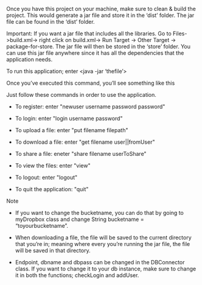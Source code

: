 Once you have this project on your machine, make sure to clean & build the project. This would generate a jar file and store it in the ‘dist’ folder.
The jar file can be found in the ‘dist’ folder.

Important: If you want a jar file that includes all the libraries. 
Go to Files->build.xml-> right click on build.xml-> Run Target -> Other Target -> package-for-store. The jar file will then be stored in the ‘store’ folder. You can use this jar file anywhere since it has all the dependencies that the application needs.

To run this application; enter <java -jar ‘thefile’>

Once you’ve executed this command, you’ll see something like this 


Just follow these commands in order to use the application.

- To register: enter "newuser username password password"

- To login: enter "login username password"

- To upload a file: enter "put filename filepath"

- To download a file: enter "get filename user||fromUser"

- To share a file: eneter "share filename userToShare"

- To view the files: enter "view"

- To logout: enter "logout"

- To quit the application: "quit"


Note
- If you want to change the bucketname, you can do that by going to myDropbox class and change String bucketname = “toyourbucketname”.

- When downloading a file, the file will be saved to the current directory that you’re in; meaning where every you’re running the jar file, the file will be saved in that directory.

- Endpoint, dbname and dbpass can be changed in the DBConnector class. If you want to change it to your db instance, make sure to change it in both the functions; checkLogin and addUser.
